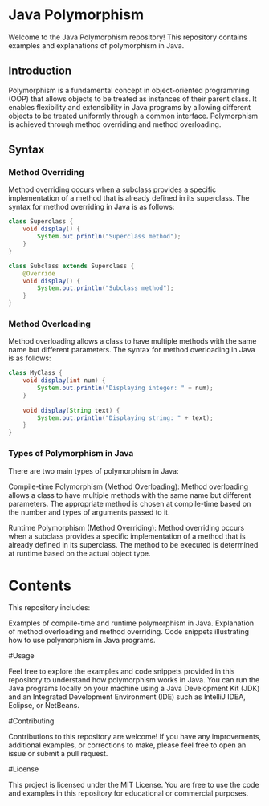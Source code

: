 # Java Polymorphism

Welcome to the Java Polymorphism repository! This repository contains examples and explanations of polymorphism in Java.

## Introduction

Polymorphism is a fundamental concept in object-oriented programming (OOP) that allows objects to be treated as instances of their parent class. It enables flexibility and extensibility in Java programs by allowing different objects to be treated uniformly through a common interface. Polymorphism is achieved through method overriding and method overloading.

## Syntax

### Method Overriding

Method overriding occurs when a subclass provides a specific implementation of a method that is already defined in its superclass. The syntax for method overriding in Java is as follows:

```java
class Superclass {
    void display() {
        System.out.println("Superclass method");
    }
}

class Subclass extends Superclass {
    @Override
    void display() {
        System.out.println("Subclass method");
    }
}
```

### Method Overloading

Method overloading allows a class to have multiple methods with the same name but different parameters. The syntax for method overloading in Java is as follows:

```java
class MyClass {
    void display(int num) {
        System.out.println("Displaying integer: " + num);
    }
    
    void display(String text) {
        System.out.println("Displaying string: " + text);
    }
}
```

### Types of Polymorphism in Java

There are two main types of polymorphism in Java:

Compile-time Polymorphism (Method Overloading): Method overloading allows a class to have multiple methods with the same name but different parameters. The appropriate method is chosen at compile-time based on the number and types of arguments passed to it.

Runtime Polymorphism (Method Overriding): Method overriding occurs when a subclass provides a specific implementation of a method that is already defined in its superclass. The method to be executed is determined at runtime based on the actual object type.

# Contents

This repository includes:

Examples of compile-time and runtime polymorphism in Java.
Explanation of method overloading and method overriding.
Code snippets illustrating how to use polymorphism in Java programs.

#Usage

Feel free to explore the examples and code snippets provided in this repository to understand how polymorphism works in Java. You can run the Java programs locally on your machine using a Java Development Kit (JDK) and an Integrated Development Environment (IDE) such as IntelliJ IDEA, Eclipse, or NetBeans.

#Contributing

Contributions to this repository are welcome! If you have any improvements, additional examples, or corrections to make, please feel free to open an issue or submit a pull request.

#License

This project is licensed under the MIT License. You are free to use the code and examples in this repository for educational or commercial purposes.


